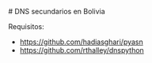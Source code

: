 # DNS secundarios en Bolivia

Requisitos:

- https://github.com/hadiasghari/pyasn
- https://github.com/rthalley/dnspython
